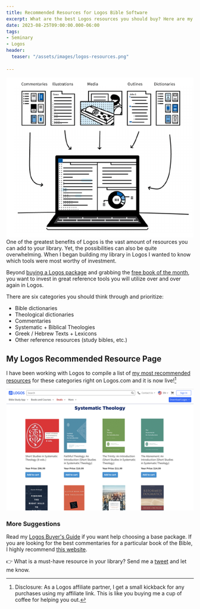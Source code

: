 ```yaml
---
title: Recommended Resources for Logos Bible Software
excerpt: What are the best Logos resources you should buy? Here are my recommendations.
date: 2023-08-25T09:00:00.000-06:00
tags:
- Seminary
- Logos
header:
  teaser: "/assets/images/logos-resources.png"

---
```

![](/assets/images/logos-resources.png)One of the greatest benefits of Logos is the vast amount of resources you can add to your library. Yet, the possibilities can also be quite overwhelming. When I began building my library in Logos I wanted to know which tools were most worthy of investment.

Beyond [buying a Logos package](https://www.nickstapleton.me/logos-buyers-guide/) and grabbing the [free book of the month](https://partners.faithlife.com/click.track?CID=437858&AFID=467957), you want to invest in great reference tools you will utilize over and over again in Logos.

There are six categories you should think through and prioritize:

* Bible dictionaries
* Theological dictionaries
* Commentaries
* Systematic + Biblical Theologies
* Greek / Hebrew Texts + Lexicons
* Other reference resources (study bibles, etc.)


## My Logos Recommended Resource Page
I have been working with Logos to compile a list of [my most recommended resources](https://partner.logosbible.com/click.track?CID=453900&AFID=467957&nonencodedurl=https://www.logos.com/nickstapleton) for these categories right on Logos.com and it is now live![^1]

[![](/assets/images/IMG_0901.jpeg)](https://partner.logosbible.com/click.track?CID=453900&AFID=467957&nonencodedurl=https://www.logos.com/nickstapleton)

[^1]: Disclosure: As a Logos affiliate partner, I get a small kickback for any purchases using my affiliate link. This is like you buying me a cup of coffee for helping you out.

### More Suggestions

Read my [Logos Buyer's Guide](https://www.nickstapleton.me/logos-buyers-guide/) if you want help choosing a base package. If you are looking for the best commentaries for a particular book of the Bible, I highly recommend [this website](https://www.nickstapleton.me/best-bible-commentaries/).

<script async data-uid="e75da6f296" src="https://nickstapleton.ck.page/e75da6f296/index.js"></script>

👉 What is a must-have resource in your library? Send me a [tweet](http://www.twitter.com/nickstapleton) and let me know.
